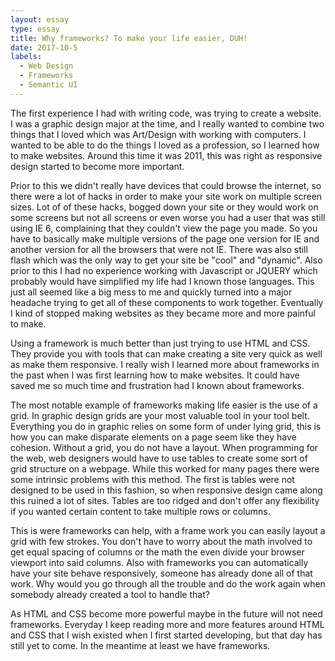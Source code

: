```yaml
---
layout: essay
type: essay
title: Why frameworks? To make your life easier, DUH!
date: 2017-10-5
labels:
  - Web Design
  - Frameworks
  - Semantic UI
---
```


The first experience I had with writing code, was trying to create a website. I was a graphic design major at the time, and I really wanted to combine two things that I loved which was Art/Design with working with computers. I wanted to be able to do the things I loved as a profession, so I learned how to make websites. Around this time it was 2011, this was right as responsive design started to become more important. 

Prior to this we didn't really have devices that could browse the internet, so there were a lot of hacks in order to make your site work on multiple screen sizes. Lot of of these hacks, bogged down your site or they would work on some screens but not all screens or even worse you had a user that was still using IE 6, complaining that they couldn't view the page you made. So you have to basically make multiple versions of the page one version for IE and another version for all the browsers that were not IE. There was also still flash which was the only way to get your site be "cool" and "dynamic". Also prior to this I had no experience working with Javascript or JQUERY which probably would have simplified my life had I known those languages. This just all seemed like a big mess to me and quickly turned into a major headache trying to get all of these components to work together. Eventually I kind of stopped making websites as they became more and more painful to make.

Using a framework is much better than just trying to use HTML and CSS. They provide you with tools that can make creating a site very quick as well as make them responsive. I really wish I learned more about frameworks in the past when I was first learning how to make websites. It could have saved me so much time and frustration had I known about frameworks. 

The most notable example of frameworks making life easier is the use of a grid. In graphic design grids are your most valuable tool in your tool belt. Everything you do in graphic relies on some form of under lying grid, this is how you can make disparate elements on a page seem like they have cohesion. Without a grid, you do not have a layout. When programming for the web, web designers would have to use tables to create some sort of grid structure on a webpage. While this worked for many pages there were some intrinsic problems with this method. The first is tables were not designed to be used in this fashion, so when responsive design came along this ruined a lot of sites. Tables are too ridged and don't offer any flexibility if you wanted certain content to take multiple rows or columns. 

This is were frameworks can help, with a frame work you can easily layout a grid with few strokes. You don't have to worry about the math involved to get equal spacing of columns or the math the even divide your browser viewport into said columns. Also with frameworks you can automatically have your site behave responsively, someone has already done all of that work. Why would you go through all the trouble and do the work again when somebody already created a tool to handle that?

As HTML and CSS become more powerful maybe in the future will not need frameworks. Everyday I keep reading more and more features around HTML and CSS that I wish existed when I first started developing, but that day has still yet to come. In the meantime at least we have frameworks.

